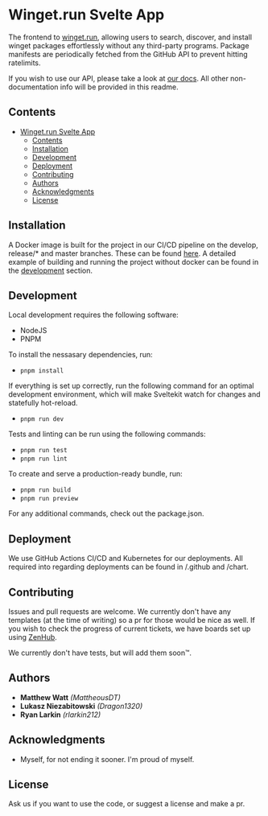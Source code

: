 # Winget.run Svelte App

The frontend to [winget.run](https://winget.run), allowing users to search, discover, and install winget packages effortlessly without any third-party programs. Package manifests are periodically fetched from the GitHub API to prevent hitting ratelimits.

If you wish to use our API, please take a look at [our docs](https://docs.winget.run). All other non-documentation info will be provided in this readme.

## Contents

- [Winget.run Svelte App](#wingetrun-svelte-app)
  - [Contents](#contents)
  - [Installation](#installation)
  - [Development](#development)
  - [Deployment](#deployment)
  - [Contributing](#contributing)
  - [Authors](#authors)
  - [Acknowledgments](#acknowledgments)
  - [License](#license)

## Installation

A Docker image is built for the project in our CI/CD pipeline on the develop, release/\* and master branches. These can be found [here](https://github.com/winget-run/web/packages/237282). A detailed example of building and running the project without docker can be found in the [development](#Development) section.

## Development

Local development requires the following software:

- NodeJS
- PNPM

To install the nessasary dependencies, run:
- `pnpm install`

If everything is set up correctly, run the following command for an optimal development environment, which will make Sveltekit watch for changes and statefully hot-reload.

- `pnpm run dev`

Tests and linting can be run using the following commands:

- `pnpm run test`
- `pnpm run lint`

To create and serve a production-ready bundle, run:

- `pnpm run build`
- `pnpm run preview`

For any additional commands, check out the package.json.

## Deployment

We use GitHub Actions CI/CD and Kubernetes for our deployments. All required into regarding deployments can be found in /.github and /chart.

## Contributing

Issues and pull requests are welcome. We currently don't have any templates (at the time of writing) so a pr for those would be nice as well. If you wish to check the progress of current tickets, we have boards set up using [ZenHub](https://www.zenhub.com/).

We currently don't have tests, but will add them soon™.

## Authors

- **Matthew Watt** _(MattheousDT)_
- **Lukasz Niezabitowski** _(Dragon1320)_
- **Ryan Larkin** _(rlarkin212)_

## Acknowledgments

- Myself, for not ending it sooner. I'm proud of myself.

## License

Ask us if you want to use the code, or suggest a license and make a pr.
